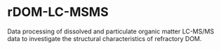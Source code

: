 # rDOM-LC-MSMS
 Data processing of dissolved and particulate organic matter LC-MS/MS data to investigate the structural characteristics of refractory DOM.
